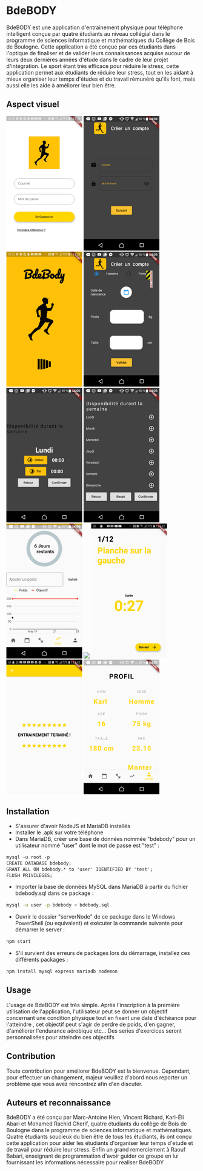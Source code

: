 # BdeBODY
 BdeBODY est une application d'entrainement physique pour téléphone intelligent conçue par quatre étudiants au niveau collégial dans le programme de sciences informatique et mathématiques du Collège de Bois de Boulogne. Cette application a été conçue par ces étudiants dans l'optique de finaliser et de valider leurs connaissances acquise aucour de leurs deux dernières années d'étude dans le cadre de leur projet d'intégration. Le sport étant très efficace pour réduire le stress, cette application permet aux étudiants de réduire leur stress, tout en les aidant à mieux organiser leur temps d'études et du travail rémunéré qu'ils font, mais aussi elle les aide à améliorer leur bien être.
 ## Aspect visuel
<img src= "Readme/Connexion.jpg" width= "200"> <img src= "Readme/PageAcc.png" width= "200"> <img src= "Readme/LeLogo.jpg" width= "200">  <img src= "Readme/CreationCompte.png" width= "200"> <img src= "Readme/Dispo2.png" width= "200"> <img src= "Readme/EmploiTemp.png" width= "200"> <img src= "Readme/progression.png" width= "200">     <img src= "Readme/MuscleDévelopper.jpg" width= "200"> <img src= "Readme/VisuelExercice.jpg" width= "200"> <img src= "Readme/FinEntrainement.jpg" width= "200"> <img src= "Readme/Profil.png" width= "200">

 ## Installation
 - S'assurer d'avoir NodeJS et MariaDB installés
 - Installer le .apk sur votre téléphone
 - Dans MariaDB, créer une base de données nommée "bdebody" pour un utilisateur nommé "user" dont le mot de passe est "test" :
  ```mysql
 mysql -u root -p
CREATE DATABASE bdebody;
GRANT ALL ON bdebody.* to 'user' IDENTIFIED BY 'test';
FLUSH PRIVILEGES;
```
 - Importer la base de données MySQL dans MariaDB à partir du fichier bdebody.sql dans ce package :
 ```bash
 mysql -u user -p bdebody < bdebody.sql
```
- Ouvrir le dossier "serverNode" de ce package dans le Windows PowerShell (ou equivalent) et exécuter la commande suivante pour démarrer le server :
```bash
npm start
```

- S'il survient des erreurs de packages lors du démarrage, installez ces différents packages : 
```bash
npm install mysql express mariadb nodemon 
```
 ## Usage
  L'usage de BdeBODY est très simple. Après l'inscription à la première utilisation de l'application, l'utilisateur peut se donner un objectif concernant une condition physique tout en fixant une date d'échéance pour l'atteindre , cet objectif peut s'agir de perdre de poids, d'en gagner, d'améliorer l'endurance aérobique etc... Des series d'exercices seront personnalisées pour atteindre ces objectifs

 ## Contribution
 Toute contribution pour améliorer BdeBODY est la bienvenue. Cependant, pour effectuer un changement, majeur veuillez d'abord nous reporter un problème que vous avez rencontrez afin d'en discuter.

 ## Auteurs et reconnaissance
 BdeBODY a été conçu par Marc-Antoine Hien, Vincent Richard, Karl-Éli Abari et Mohamed Rachid Cherif, quatre étudiants du collège de Bois de Boulogne dans le programme de sciences informatique et mathématiques. Quatre étudiants soucieux du bien être de tous les étudiants, ils ont conçu cette application pour aider les étudiants d'organiser leur temps d'etude et de travail pour réduire leur stress. Enfin un grand remerciement à Raouf Babari, enseignant de programmation d'avoir guider ce groupe en lui fournissant les informations nécessaire pour realiser BdeBODY 
